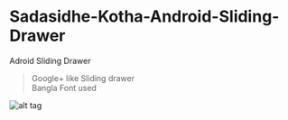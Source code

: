 Sadasidhe-Kotha-Android-Sliding-Drawer
======================================



Adroid Sliding Drawer
> Google+ like Sliding drawer </br>
> Bangla Font used

![alt tag](https://raw.githubusercontent.com/anisuzzamanbabla/Sadasidhe-Kotha-Android-Sliding-Drawer/master/2.png)
